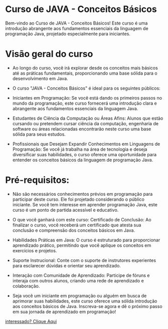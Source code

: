 # Curso de JAVA - Conceitos Básicos

Bem-vindo ao Curso de JAVA - Conceitos Básicos! Este curso é uma introdução abrangente aos fundamentos essenciais da linguagem de programação Java, projetado especialmente para iniciantes.

# Visão geral do curso

- Ao longo do curso, você irá explorar desde os conceitos mais básicos até as práticas fundamentais, proporcionando uma base sólida para o desenvolvimento em Java.

- O curso "JAVA - Conceitos Básicos" é ideal para os seguintes públicos:

- Iniciantes em Programação: Se você está dando os primeiros passos no mundo da programação, este curso fornecerá uma introdução clara e abrangente aos fundamentos essenciais da linguagem Java.

- Estudantes de Ciência da Computação ou Áreas Afins: Alunos que estão cursando ou pretendem cursar ciência da computação, engenharia de software ou áreas relacionadas encontrarão neste curso uma base sólida para seus estudos.

- Profissionais que Desejam Expandir Conhecimentos em Linguagens de Programação: Se você já trabalha na área de tecnologia e deseja diversificar suas habilidades, o curso oferece uma oportunidade para entender os conceitos básicos da linguagem de programação Java.

# Pré-requisitos:

- Não são necessários conhecimentos prévios em programação para participar deste curso. Ele foi projetado considerando o público iniciante. Se você tem interesse em aprender programação Java, este curso é um ponto de partida acessível e educativo.

- O que você ganhará com este curso:
Certificado de Conclusão: Ao finalizar o curso, você receberá um certificado que atesta sua conclusão e compreensão dos conceitos básicos em Java.

- Habilidades Práticas em Java: O curso é estruturado para proporcionar aprendizado prático, permitindo que você aplique os conceitos em exercícios e projetos.

- Suporte Instrucional: Conte com o suporte de instrutores experientes para esclarecer dúvidas e orientar seu aprendizado.

- Interação com Comunidade de Aprendizado: Participe de fóruns e interaja com outros alunos, criando uma rede de aprendizado e colaboração.

- Seja você um iniciante em programação ou alguém em busca de aprimorar suas habilidades, este curso oferece uma sólida introdução aos conceitos básicos de Java. Inscreva-se agora e dê o próximo passo em sua jornada de aprendizado em programação!

[interessado? Clique Aqui](https://www.cursa.com.br/home/course/curso-de-java-conceitos-b%C3%A1sicos/470?utm_source=chatgpt.com)